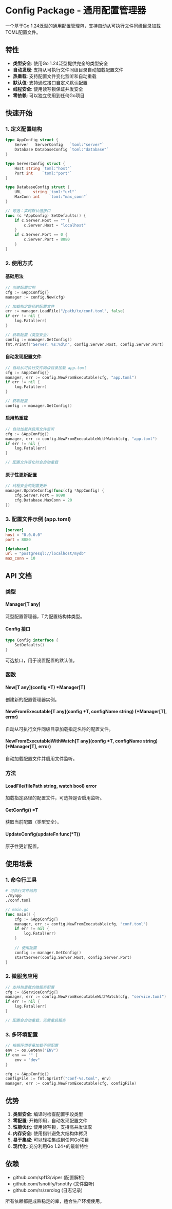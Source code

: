 # Config Package - 通用配置管理器

一个基于Go 1.24泛型的通用配置管理包，支持自动从可执行文件同级目录加载TOML配置文件。

## 特性

- **类型安全**: 使用Go 1.24泛型提供完全的类型安全
- **自动发现**: 支持从可执行文件同级目录自动加载配置文件
- **热重载**: 支持配置文件变化监听和自动重载
- **默认值**: 支持通过接口自定义默认配置
- **线程安全**: 使用读写锁保证并发安全
- **零依赖**: 可以独立使用到任何Go项目

## 快速开始

### 1. 定义配置结构

```go
type AppConfig struct {
    Server   ServerConfig   `toml:"server"`
    Database DatabaseConfig `toml:"database"`
}

type ServerConfig struct {
    Host string `toml:"host"`
    Port int    `toml:"port"`
}

type DatabaseConfig struct {
    URL     string `toml:"url"`
    MaxConn int    `toml:"max_conn"`
}

// 可选：实现默认值接口
func (c *AppConfig) SetDefaults() {
    if c.Server.Host == "" {
        c.Server.Host = "localhost"
    }
    if c.Server.Port == 0 {
        c.Server.Port = 8080
    }
}
```

### 2. 使用方式

#### 基础用法

```go
// 创建配置实例
cfg := &AppConfig{}
manager := config.New(cfg)

// 加载指定路径的配置文件
err := manager.LoadFile("/path/to/conf.toml", false)
if err != nil {
    log.Fatal(err)
}

// 获取配置（类型安全）
config := manager.GetConfig()
fmt.Printf("Server: %s:%d\n", config.Server.Host, config.Server.Port)
```

#### 自动发现配置文件

```go
// 自动从可执行文件同级目录加载 app.toml
cfg := &AppConfig{}
manager, err := config.NewFromExecutable(cfg, "app.toml")
if err != nil {
    log.Fatal(err)
}

// 获取配置
config := manager.GetConfig()
```

#### 启用热重载

```go
// 自动加载并启用文件监听
cfg := &AppConfig{}
manager, err := config.NewFromExecutableWithWatch(cfg, "app.toml")
if err != nil {
    log.Fatal(err)
}

// 配置文件变化时会自动重载
```

#### 原子性更新配置

```go
// 线程安全的配置更新
manager.UpdateConfig(func(cfg *AppConfig) {
    cfg.Server.Port = 9090
    cfg.Database.MaxConn = 20
})
```

### 3. 配置文件示例 (app.toml)

```toml
[server]
host = "0.0.0.0"
port = 8080

[database]
url = "postgresql://localhost/mydb"
max_conn = 10
```

## API 文档

### 类型

#### Manager[T any]
泛型配置管理器，T为配置结构体类型。

#### Config 接口
```go
type Config interface {
    SetDefaults()
}
```
可选接口，用于设置配置的默认值。

### 函数

#### New[T any](config *T) *Manager[T]
创建新的配置管理器实例。

#### NewFromExecutable[T any](config *T, configName string) (*Manager[T], error)
自动从可执行文件同级目录加载指定名称的配置文件。

#### NewFromExecutableWithWatch[T any](config *T, configName string) (*Manager[T], error)
自动加载配置文件并启用文件监听。

### 方法

#### LoadFile(filePath string, watch bool) error
加载指定路径的配置文件，可选择是否启用监听。

#### GetConfig() *T
获取当前配置（类型安全）。

#### UpdateConfig(updateFn func(*T))
原子性更新配置。

## 使用场景

### 1. 命令行工具
```bash
# 可执行文件结构
./myapp
./conf.toml
```

```go
// main.go
func main() {
    cfg := &AppConfig{}
    manager, err := config.NewFromExecutable(cfg, "conf.toml")
    if err != nil {
        log.Fatal(err)
    }
    
    // 使用配置
    config := manager.GetConfig()
    startServer(config.Server.Host, config.Server.Port)
}
```

### 2. 微服务应用
```go
// 支持热重载的微服务配置
cfg := &ServiceConfig{}
manager, err := config.NewFromExecutableWithWatch(cfg, "service.toml")
if err != nil {
    log.Fatal(err)
}

// 配置会自动重载，无需重启服务
```

### 3. 多环境配置
```go
// 根据环境变量加载不同配置
env := os.Getenv("ENV")
if env == "" {
    env = "dev"
}

cfg := &AppConfig{}
configFile := fmt.Sprintf("conf-%s.toml", env)
manager, err := config.NewFromExecutable(cfg, configFile)
```

## 优势

1. **类型安全**: 编译时检查配置字段类型
2. **零配置**: 开箱即用，自动发现配置文件
3. **性能优化**: 使用读写锁，支持高并发读取
4. **内存安全**: 使用指针避免大结构体拷贝
5. **易于集成**: 可以轻松集成到任何Go项目
6. **现代化**: 充分利用Go 1.24+的最新特性

## 依赖

- github.com/spf13/viper (配置解析)
- github.com/fsnotify/fsnotify (文件监听)
- github.com/rs/zerolog (日志记录)

所有依赖都是成熟稳定的库，适合生产环境使用。
